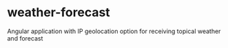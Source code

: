 # weather-forecast
Angular application with IP geolocation option for receiving topical weather and forecast
